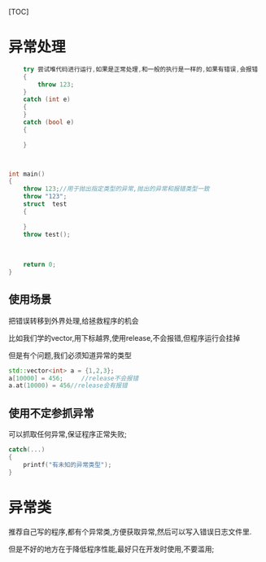 [TOC]

# 异常处理

```cpp
    try	尝试堆代码进行运行,如果是正常处理,和一般的执行是一样的,如果有错误,会报错
    {
    	throw 123;   
	}
    catch (int e)
    {
	}
    catch (bool e)
    {
        
    }



int main()
{	
    throw 123;//用于抛出指定类型的异常,抛出的异常和报错类型一致
    throw "123";
    struct  test
    {
        
    }
    throw test();
        
        
        
    return 0;
}
```

## 使用场景

把错误转移到外界处理,给拯救程序的机会

比如我们学的vector,用下标越界,使用release,不会报错,但程序运行会挂掉

但是有个问题,我们必须知道异常的类型

```cpp
std::vector<int> a = {1,2,3};
a[10000] = 456;		//release不会报错
a.at(10000) = 456//release会有报错
```

## 使用不定参抓异常

可以抓取任何异常,保证程序正常失败;

```cpp
catch(...)
{
    printf("有未知的异常类型");
}
```

# 异常类

推荐自己写的程序,都有个异常类,方便获取异常,然后可以写入错误日志文件里.

但是不好的地方在于降低程序性能,最好只在开发时使用,不要滥用;
